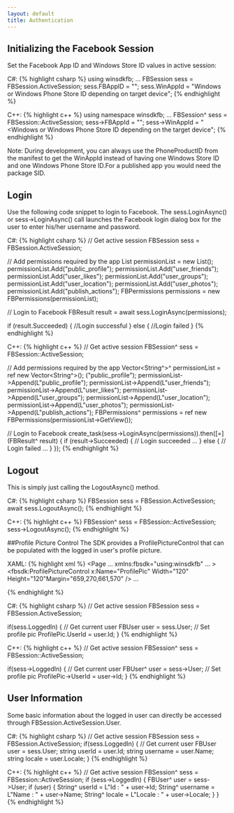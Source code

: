 ```yaml
---
layout: default
title: Authentication
---
```


## Initializing the Facebook Session
Set the Facebook App ID and Windows Store ID values in active session:

C#:
{% highlight csharp %}
using winsdkfb;
...
FBSession sess = FBSession.ActiveSession;
sess.FBAppID = "<Facebook App ID>";
sess.WinAppId = "Windows or Windows Phone Store ID depending on target device";
{% endhighlight %}

C++:
{% highlight c++ %}
using namespace winsdkfb;
...
FBSession^ sess = FBSession::ActiveSession;
sess->FBAppId = "<Facebook App ID>";
sess->WinAppId = "<Windows or Windows Phone Store ID depending on the target device";
{% endhighlight %}

Note: During development, you can always use the PhoneProductID from the manifest to get the WinAppId instead of having one Windows Store ID and one Windows Phone Store ID.For a published app you would need the package SID.

## Login
Use the following code snippet to login to Facebook.
The sess.LoginAsync() or sess->LoginAsync() call launches the Facebook login dialog box for the user to enter his/her username and password.

C#:
{% highlight csharp %}
// Get active session
FBSession sess = FBSession.ActiveSession;

// Add permissions required by the app
List<String> permissionList = new List<String>();
permissionList.Add("public_profile");
permissionList.Add("user_friends");
permissionList.Add("user_likes");
permissionList.Add("user_groups");
permissionList.Add("user_location");
permissionList.Add("user_photos");
permissionList.Add("publish_actions");
FBPermissions permissions = new FBPermissions(permissionList);

// Login to Facebook
FBResult result = await sess.LoginAsync(permissions);

if (result.Succeeded)
{
	//Login successful
}
else
{
	//Login failed
}
{% endhighlight %}

C++:
{% highlight c++ %}
// Get active session
FBSession^ sess = FBSession::ActiveSession;
 
// Add permissions required by the app
Vector<String^>^ permissionList = ref new Vector<String^>(); ("public_profile");
permissionList->Append(L"public_profile");
permissionList->Append(L"user_friends");
permissionList->Append(L"user_likes");
permissionList->Append(L"user_groups");
permissionList->Append(L"user_location");
permissionList->Append(L"user_photos");
permissionList->Append(L"publish_actions");
FBPermissions^ permissions = ref new FBPermissions(permissionList->GetView());
 
// Login to Facebook
create_task(sess->LoginAsync(permissions)).then([=](FBResult^ result)
{
       if (result->Succeeded)
       {
              // Login succeeded
…
       }
       else
       {
       // Login failed
…
       }
});
{% endhighlight %}

## Logout
This is simply just calling the LogoutAsync() method.

C#:
{% highlight csharp %}
FBSession sess = FBSession.ActiveSession;
await sess.LogoutAsync();
{% endhighlight %}

C++:
{% highlight c++ %}
FBSession^ sess = FBSession::ActiveSession;
sess->LogoutAsync();
{% endhighlight %}

##Profile Picture Control
The SDK provides a ProfilePictureControl that can be populated with the logged in user's profile picture.

XAML:
{% highlight xml %}
<Page
    …
    xmlns:fbsdk="using:winsdkfb"
    … >
<fbsdk:ProfilePictureControl x:Name="ProfilePic" Width="120" Height="120"Margin="659,270,661,570" />
...
</Page>

{% endhighlight %}

C#:
{% highlight csharp %}
// Get active session
FBSession sess = FBSession.ActiveSession;
 
if(sess.LoggedIn)
{
	// Get current user
	FBUser user = sess.User;
	// Set profile pic
	ProfilePic.UserId = user.Id;
}
{% endhighlight %}

C++:
{% highlight c++ %}
// Get active session
FBSession^ sess = FBSession::ActiveSession;
 
if(sess->LoggedIn)
{
	// Get current user
	FBUser^ user = sess->User;
	// Set profile pic
	ProfilePic->UserId = user->Id;
}
{% endhighlight %}

## User Information
Some basic information about the logged in user can directly be accessed through FBSession.ActiveSession.User. 

C#:
{% highlight csharp %}
// Get active session
FBSession sess = FBSession.ActiveSession;
if(sess.LoggedIn)
{
	// Get current user
	FBUser user = sess.User;
	string userId = user.Id;
	string username = user.Name;
	string locale = user.Locale;
}
{% endhighlight %}

C++:
{% highlight c++ %}
// Get active session
FBSession^ sess = FBSession::ActiveSession;
if (sess->LoggedIn)
{
	FBUser^ user = sess->User;
	if (user)
	{
		String^ userId = L"Id : " + user->Id;
		String^ username = L"Name : " + user->Name;
		String^ locale = L"Locale : " + user->Locale;
	}
}
{% endhighlight %}